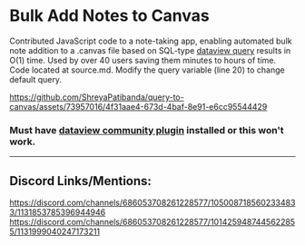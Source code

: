 # Bulk Add Notes to Canvas

Contributed JavaScript code to a note-taking app, enabling automated bulk note addition to a .canvas file based on SQL-type [dataview query](https://github.com/blacksmithgu/obsidian-dataview) results in O(1) time.  Used by over 40 users saving them minutes to hours of time. Code located at source.md. Modify the query variable (line 20) to change default query.




https://github.com/ShreyaPatibanda/query-to-canvas/assets/73957016/4f31aae4-673d-4baf-8e91-e6cc95544429



### **Must have [dataview community plugin](https://github.com/blacksmithgu/obsidian-dataview) installed or this won't work.**


---
## Discord Links/Mentions:

https://discord.com/channels/686053708261228577/1050087185602334833/1131853785396944946
https://discord.com/channels/686053708261228577/1014259487445622855/1131999040247173211
